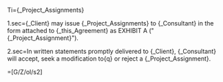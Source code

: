 Ti={_Project_Assignments}

1.sec={_Client} may issue {_Project_Assignments} to {_Consultant} in the form attached to {_this_Agreement} as EXHIBIT A ("{_Project_Assignment}").  

2.sec=In written statements promptly delivered to {_Client}, {_Consultant} will accept, seek a modification to{q} or reject a {_Project_Assignment}.

=[G/Z/ol/s2]
